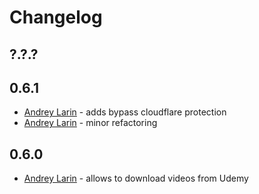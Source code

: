 # Changelog

?.?.?
---

0.6.1
---
- [Andrey Larin][@lestex] - adds bypass cloudflare protection
- [Andrey Larin][@lestex] - minor refactoring

0.6.0
---
- [Andrey Larin][@lestex] - allows to download videos from Udemy


[@lestex]: mailto:lestex@gmail.com
